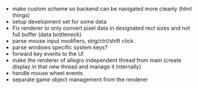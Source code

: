- make custom scheme so backend can be navigated more cleanly (html things)
- setup development set for some data
- Fix renderer to only convert pixel data in designated rect sizes and not full buffer (data bottleneck)
- parse mouse input modifiers, strg/ctrl/shift click
- parse windows specific system keys?
- forward key events to the UI
- make the renderer of allegro independent thread from main (create display in that new thread and manage it internally)
- handle mouse wheel events
- separate game object management from the renderer
